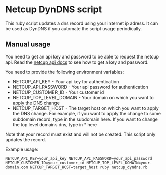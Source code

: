 # Netcup DynDNS script
This ruby script updates a dns record using your internet ip adress.
It can be used as DynDNS if you automate the script usage periodically.

## Manual usage
You need to get an api key and password to be able to request the netcup api. Read the [netcup api docs](https://www.netcup-wiki.de/wiki/CCP_API) to see how to get a key and password.

You need to provide the following environment variables:
* NETCUP_API_KEY - Your api key for authentication
* NETCUP_API_PASSWORD  - Your api password for authentication
* NETCUP_CUSTOMER_ID - Your customer id
* NETCUP_TOP_LEVEL_DOMAIN - Your domain on which you want to apply the DNS change
* NETCUP_TARGET_HOST - The target host on which you want to apply the DNS change. For example, if you want to apply the change to some subdomain record, type in the subdomain here. If you want to change the top level domains dns, type in * here

Note that your record must exist and will not be created. This script only updates the record.

Example usage:
```
NETCUP_API_KEY=your_api_key NETCUP_API_PASSWORD=your_api_password NETCUP_CUSTOMER_ID=your_customer_id NETCUP_TOP_LEVEL_DOMAIN=your-domain.com NETCUP_TARGET_HOST=target_host ruby netcup_dyndns.rb
``` 
